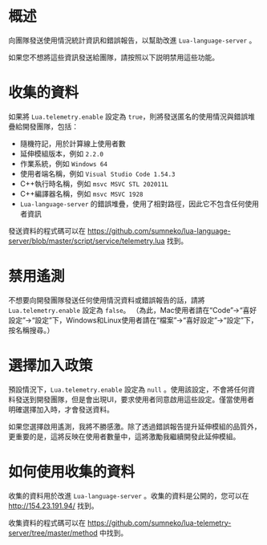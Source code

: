 # 概述

向團隊發送使用情況統計資訊和錯誤報告，以幫助改進 `Lua-language-server` 。

如果您不想將這些資訊發送給團隊，請按照以下説明禁用這些功能。

# 收集的資料

如果將 `Lua.telemetry.enable` 設定為 `true`，則將發送匿名的使用情況與錯誤堆疊給開發團隊，包括：

* 隨機符記，用於計算線上使用者數
* 延伸模組版本，例如 `2.2.0`
* 作業系統，例如 `Windows 64`
* 使用者端名稱，例如 `Visual Studio Code 1.54.3`
* C++執行時名稱，例如 `msvc MSVC STL 202011L`
* C++編譯器名稱，例如 `msvc MSVC 1928`
* `Lua-language-server` 的錯誤堆疊，使用了相對路徑，因此它不包含任何使用者資訊

發送資料的程式碼可以在 https://github.com/sumneko/lua-language-server/blob/master/script/service/telemetry.lua 找到。

# 禁用遙測

不想要向開發團隊發送任何使用情況資料或錯誤報告的話，請將 `Lua.telemetry.enable` 設定為 `false`。 （為此，Mac使用者請在“Code”->“喜好設定”->“設定”下，Windows和Linux使用者請在“檔案”->“喜好設定”->“設定”下，按名稱搜尋。）

# 選擇加入政策

預設情況下，``Lua.telemetry.enable`` 設定為 ``null`` 。使用該設定，不會將任何資料發送到開發團隊，但是會出現UI，要求使用者同意啟用這些設定。僅當使用者明確選擇加入時，才會發送資料。

如果您選擇啟用遙測，我將不勝感激。除了透過錯誤報告提升延伸模組的品質外，更重要的是，這將反映在使用者數量中，這將激勵我繼續開發此延伸模組。

# 如何使用收集的資料

收集的資料用於改進 `Lua-language-server` 。收集的資料是公開的，您可以在 http://154.23.191.94/ 找到。

收集資料的程式碼可以在 https://github.com/sumneko/lua-telemetry-server/tree/master/method 中找到。